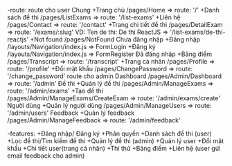 -route:
	route cho user
		Chung
			+Trang chủ /pages/Home => route: '/'
			+Danh sách đề thi /pages/ListExams => route: '/list-exams'
			+Liên hệ /pages/Contact => route: '/contact'
			+Trang chi tiết đề thi /pages/DetailExam => route: '/exams/:slug'
            VD: Ten de thi: De thi ReactJS => '/list-exams/de-thi-reactjs'
			+Not found /pages/NotFound
		Chưa đăng nhập
			+Đăng nhập /layouts/Navigation/index.js => FormLogin
			+Đăng ký /layouts/Navigation/index.js => FormRegister
		Đã đăng nhập
			+Bảng điểm /pages/Transcript => route: '/transcript'
			+Trang cá nhân /pages/Profile => route: '/profile'
			+Đổi mật khẩu /pages/ChangePassword => route: '/change_password'
	route cho admin
        Dashboard /pages/Admin/Dashboard => route: '/admin'
		Đề thi
			+Quản lý đề thi /pages/Admin/ManageExams => route: '/admin/exams'
			+Tạo đề thi /pages/Admin/ManageExams/CreateExam => route: '/admin/exams/create'
		Người dùng
			+Quản lý người dùng /pages/Admin/ManageUsers => route: '/admin/users'
		Feedback
			+Quản lý feedback /pages/Admin/ManageFeedback => route: '/admin/feedback'
		
	
-features:
	+Đăng nhập/ Đăng ký
	+Phân quyền
	+Danh sách đề thi (user)
	+Lọc đề thi/Tìm kiếm đề thi
	+Quản lý đề thi (admin)
	+Quản lý user
	+Đổi mật khẩu
	+Chi tiết user(trang cá nhân)
	+Thi thử
	+Bảng điểm
	+Liên hệ (user gửi email feedback cho admin)
	